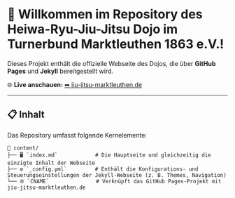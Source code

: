 # 🎌 Willkommen im Repository des **Heiwa-Ryu-Jiu-Jitsu Dojo** im Turnerbund Marktleuthen 1863 e.V.!

Dieses Projekt enthält die offizielle Webseite des Dojos, die über **GitHub Pages** und **Jekyll** bereitgestellt wird.

🌐 **Live anschauen:** [➡ jiu-jitsu-marktleuthen.de](https://jiu-jitsu-marktleuthen.de)

---

## 📋 Inhalt  
Das Repository umfasst folgende Kernelemente:

```
📂 content/  
├── 🖥️ `index.md`            # Die Hauptseite und gleichzeitig die einzigte Inhalt der Webseite  
├── ⚙️ `_config.yml`         # Enthält die Konfigurations- und Steuerungseinstellungen der Jekyll-Webseite (z. B. Themes, Navigation)  
└── 🌐 `CNAME`               # Verknüpft das GitHub Pages-Projekt mit jiu-jitsu-marktleuthen.de
```